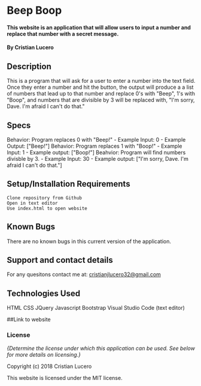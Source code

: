 # Beep Boop

#### This website is an application that will allow users to input a number and replace that number with a secret message.

#### By Cristian Lucero

## Description
This is a program that will ask for a user to enter a number into the text field. Once they enter a number and hit the button, the output will produce a a list of numbers that lead up to that number and replace 0's with "Beep", 1's with "Boop", and numbers that are divisible by 3 will be replaced with, "I'm sorry, Dave. I'm afraid I can't do that."

## Specs
Behavior: Program replaces 0 with "Beep!"
    - Example Input: 0
    - Example Output: ["Beep!"]
Behavior: Program replaces 1 with "Boop!"
    - Example Input: 1
    - Example output: ["Boop!"]
Beahvior: Program will find numbers divisble by 3.
    - Example Input: 30
    - Example output: ["I'm sorry, Dave. I'm afraid I can't do that."]


## Setup/Installation Requirements
    Clone repository from Github
    Open in text editor
    Use index.html to open website



## Known Bugs
There are no known bugs in this current version of the application. 


## Support and contact details

For any quesitons contact me at: cristianjlucero32@gmail.com

## Technologies Used

HTML
CSS
JQuery
Javascript
Bootstrap
Visual Studio Code (text editor)

##Link to website


### License

*{Determine the license under which this application can be used.  See below for more details on licensing.}*

Copyright (c) 2018 Cristian Lucero

This website is licensed under the MIT license.
